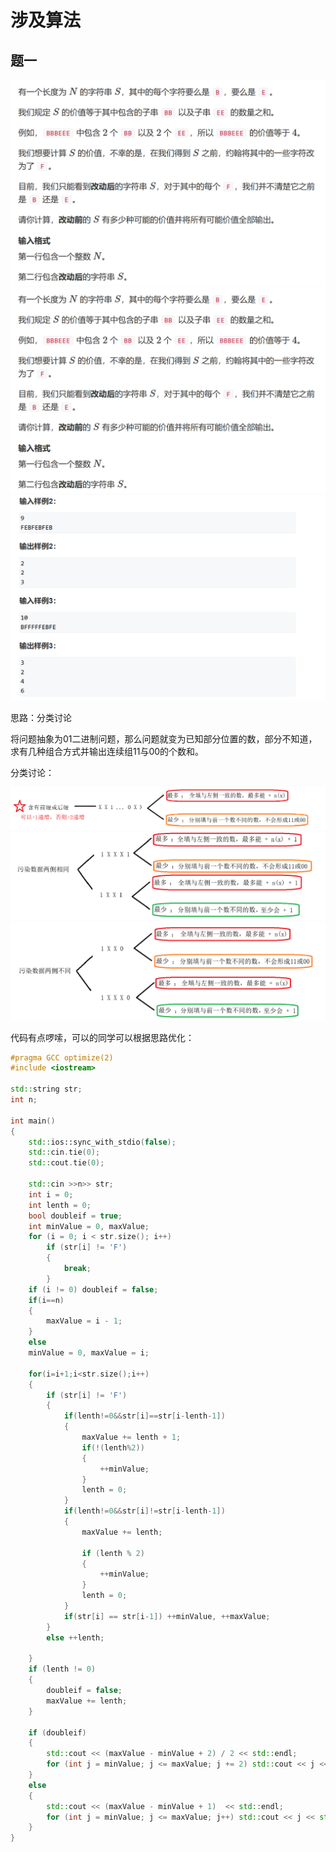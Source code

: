 # 涉及算法



## 题一

![Q1-1](./pic/Question1-1.png)
![Q1-2](./pic/Question1-2.png)
![Q1-3](./pic/Question1-3.png)

思路：分类讨论

将问题抽象为01二进制问题，那么问题就变为已知部分位置的数，部分不知道，求有几种组合方式并输出连续组11与00的个数和。

分类讨论：

![1-1](./pic/1-1.png)
![1-2](./pic/1-2.png)
![1-3](./pic/1-3.png)

代码有点啰嗦，可以的同学可以根据思路优化：

```cpp
#pragma GCC optimize(2)
#include <iostream>

std::string str;
int n;

int main()
{
	std::ios::sync_with_stdio(false);
	std::cin.tie(0);
	std::cout.tie(0);

	std::cin >>n>> str;
	int i = 0;
	int lenth = 0;
	bool doubleif = true;
	int minValue = 0, maxValue;
	for (i = 0; i < str.size(); i++)
		if (str[i] != 'F')
		{
			break;
		}
	if (i != 0) doubleif = false;
	if(i==n)
	{
		maxValue = i - 1;
	}
	else
	minValue = 0, maxValue = i;
	
	for(i=i+1;i<str.size();i++)
	{
		if (str[i] != 'F')
		{
			if(lenth!=0&&str[i]==str[i-lenth-1])
			{
				maxValue += lenth + 1;
				if(!(lenth%2))
				{
					++minValue;
				}
				lenth = 0;
			}
			if(lenth!=0&&str[i]!=str[i-lenth-1])
			{
				maxValue += lenth;
			
				if (lenth % 2)
				{
					++minValue;
				}
				lenth = 0;
			}
			if(str[i] == str[i-1]) ++minValue, ++maxValue;
		}
		else ++lenth;
		
	}
	if (lenth != 0)
	{
		doubleif = false;
		maxValue += lenth;
	}
	
	if (doubleif)
	{
		std::cout << (maxValue - minValue + 2) / 2 << std::endl;
		for (int j = minValue; j <= maxValue; j += 2) std::cout << j << std::endl;
	}
	else
	{
		std::cout << (maxValue - minValue + 1)  << std::endl;
		for (int j = minValue; j <= maxValue; j++) std::cout << j << std::endl;
	}
}
```
